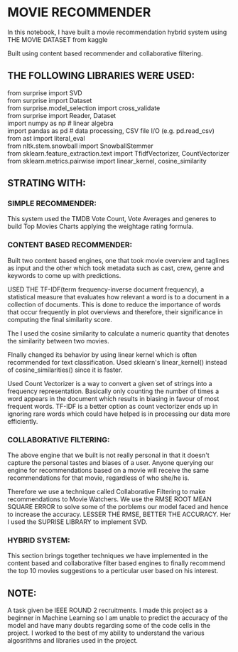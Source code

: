 # MOVIE RECOMMENDER

In this notebook, I have built a movie recommendation hybrid system using
THE MOVIE DATASET from kaggle

Built using content based recommender and collaborative filtering.

## THE FOLLOWING LIBRARIES WERE USED:

from surprise import SVD  
from surprise import Dataset  
from surprise.model_selection import cross_validate  
from surprise import Reader, Dataset  
import numpy as np # linear algebra  
import pandas as pd # data processing, CSV file I/O (e.g. pd.read_csv)  
from ast import literal_eval  
from nltk.stem.snowball import SnowballStemmer  
from sklearn.feature_extraction.text import TfidfVectorizer, CountVectorizer  
from sklearn.metrics.pairwise import linear_kernel, cosine_similarity  

## STRATING WITH:

### SIMPLE RECOMMENDER:
This system used the TMDB Vote Count, Vote Averages and generes to build Top Movies Charts applying the weightage rating formula.



### CONTENT BASED RECOMMENDER: 
Built two content based engines, one that took movie overview and taglines as input and the other which took metadata such as cast, crew, genre and keywords to come up with predictions. 

USED THE TF-IDF(term frequency-inverse document frequency), a statistical measure that evaluates how relevant a word is to a document in a collection of documents.
This is done to reduce the importance of words that occur frequently in plot overviews and therefore, their significance in computing the final similarity score.

The I used the cosine similarity to calculate a numeric quantity that denotes the similarity between two movies. 

FInally changed its behavior by using linear kernel which is often recommended for text classification.
Used sklearn's linear_kernel() instead of cosine_similarities() since it is faster.

Used Count Vectorizer is a way to convert a given set of strings into a frequency representation.
Basically only counting the number of times a word appears in the document which results in biasing in favour of most frequent words.
TF-IDF is a better option as count vectorizer ends up in ignoring rare words which could have helped is in processing our data more efficiently.



### COLLABORATIVE FILTERING:
The above engine that we built is not really personal in that it doesn't capture the personal tastes and biases of a user. Anyone querying our engine for recommendations based on a movie will receive the same recommendations for that movie, regardless of who she/he is.

Therefore we use a technique called Collaborative Filtering to make recommendations to Movie Watchers.
We use the RMSE ROOT MEAN SQUARE ERROR to solve some of the porblems our model faced and hence to increase the accuracy.
LESSER THE RMSE, BETTER THE ACCURACY.
Her I used the SUPRISE LIBRARY to implement SVD.



### HYBRID SYSTEM:
This section brings together techniques we have implemented in the content based and collaborative filter based engines to finally recommend the top 10 movies suggestions to a perticular user based on his interest.


## NOTE:
A task given be IEEE ROUND 2 recruitments.
I made this project as a beginner in Machine Learning so I am unable to predict the accuracy of the model and have many doubts regarding some of the code cells in the project. I worked to the best of my ability to understand the various algosrithms and libraries used in the project.
